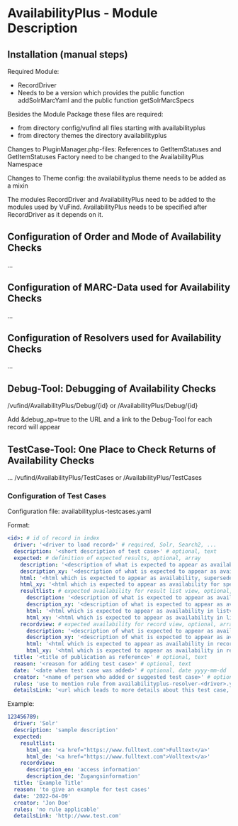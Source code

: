 # AvailabilityPlus - Module Description

## Installation (manual steps)
Required Module:
- RecordDriver
- Needs to be a version which provides the public function addSolrMarcYaml and the public function getSolrMarcSpecs

Besides the Module Package these files are required:
- from directory config/vufind all files starting with availabilityplus
- from directory themes the directory availabilityplus

Changes to PluginManager.php-files: References to GetItemStatuses and GetItemStatuses Factory need to be changed to the AvailabilityPlus Namespace

Changes to Theme config: the availabilityplus theme needs to be added as a mixin

The modules RecordDriver and AvailabilityPlus need to be added to the modules used by VuFind. AvailabilityPlus needs to be specified after RecordDriver as it depends on it. 

## Configuration of Order and Mode of Availability Checks

...

## Configuration of MARC-Data used for Availability Checks

...

## Configuration of Resolvers used for Availability Checks

...

## Debug-Tool: Debugging of Availability Checks

/vufind/AvailabilityPlus/Debug/{id}
or
/AvailabilityPlus/Debug/{id}

Add &debug_ap=true to the URL and a link to the Debug-Tool for each record will appear

## TestCase-Tool: One Place to Check Returns of Availability Checks

... 
/vufind/AvailabilityPlus/TestCases 
or
/AvailabilityPlus/TestCases

### Configuration of Test Cases
Configuration file: availabilityplus-testcases.yaml

Format:
```yaml
<id>: # id of record in index
  driver: '<driver to load record>' # required, Solr, Search2, ...
  description: '<short description of test case>' # optional, text
  expected: # definition of expected results, optional, array
    description: '<description of what is expected to appear as availability>' # optional, text
    description_xy: '<description of what is expected to appear as availability for specific language selected in VuFind, xy represents language code, supersedes expected->description>' # optional, text, multiple possible, up to one for every language code used in VuFind installation
    html: '<html which is expected to appear as availability, supersedes expected->description_xy>' # optional, html
    html_xy: '<html which is expected to appear as availability for specific language selected in VuFind, xy represents language code, supersedes expected->html>' # optional, html, multiple possible, up to one for every language code used in VuFind installation
    resultlist: # expected availability for result list view, optional, array
      description: '<description of what is expected to appear as availability in listview, supersedes any node with text or html directly below expected>' # optional, text
      description_xy: '<description of what is expected to appear as availability in listview for specific language selected in VuFind, xy represents language code, supersedes expected->listview->description>' # optional, text, multiple possible, up to one for every language code used in VuFind installation
      html: '<html which is expected to appear as availability in listview, supersedes expected->listview->description_xy>' # optional, html
      html_xy: '<html which is expected to appear as availability in listview for specific language selected in VuFind, xy represents language code, supersedes expected->öistview->html>' # optional, html, multiple possible, up to one for every language code used in VuFind installation
    recordview: # expected availability for record view, optional, array
      description: '<description of what is expected to appear as availability in recordview, supersedes any node with text or html directly below expected>' # optional, text
      description_xy: '<description of what is expected to appear as availability in recordview for specific language selected in VuFind, xy represents language code, supersedes expected->recordview->description>' # optional, text, multiple possible, up to one for every language code used in VuFind installation
      html: '<html which is expected to appear as availability in recordview, supersedes expected->recordview->description_xy>' # optional, html
      html_xy: '<html which is expected to appear as availability in recordview for specific language selected in VuFind, xy represents language code, supersedes expected->öistview->html>' # optional, html, multiple possible, up to one for every language code used in VuFind installation
  title: '<title of publication as reference>' # optional, text
  reason: '<reason for adding test case>' # optional, text
  date: '<date when test case was added>' # optional, date yyyy-mm-dd
  creator: '<name of person who added or suggested test case>' # optional, text
  rules: 'use to mention rule from availabilityplus-resolver-<driver>.yaml if tested by test case' # optional, text
  detailsLink: '<url which leads to more details about this test case, e.g. a GitHub Issue, an internal GitLab Issue>' # optional, url
```
Example:
```yaml
123456789:
  driver: 'Solr'
  description: 'sample description'
  expected:
    resultlist:
      html_en: '<a href="https://www.fulltext.com">Fulltext</a>'
      html_de: '<a href="https://www.fulltext.com">Volltext</a>'
    recordview:
      description_en: 'access information'
      description_de: 'Zugangsinformation'
  title: 'Example Title'
  reason: 'to give an example for test cases'
  date: '2022-04-09'
  creator: 'Jon Doe'
  rules: 'no rule applicable'
  detailsLink: 'http://www.test.com'
```
